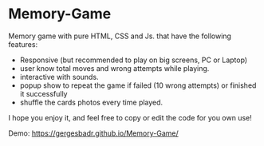 # Memory-Game

Memory game with pure HTML, CSS and Js.
that have the following features:

- Responsive (but recommended to play on big screens, PC or Laptop)
- user know total moves and wrong attempts while playing.
- interactive with sounds.
- popup show to repeat the game if failed (10 wrong attempts) or finished it successfully
- shuffle the cards photos every time played.

I hope you enjoy it, and feel free to copy or edit the code for you own use!

Demo: https://gergesbadr.github.io/Memory-Game/
